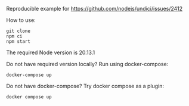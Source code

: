 Reproducible example for https://github.com/nodejs/undici/issues/2412

How to use:

```
git clone
npm ci
npm start
```

The required Node version is 20.13.1

Do not have required version locally? Run using docker-compose:

```
docker-compose up
```

Do not have docker-compose? Try docker compose as a plugin:

```
docker compose up
```
